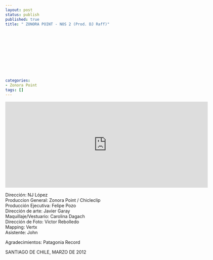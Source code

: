 ```yaml
---
layout: post
status: publish
published: true
title: " ZONORA POINT - NOS 2 (Prod. DJ Raff)"
 
 
 
 
 
 
 
 
 
 
 
categories:
- Zonora Point
tags: []
---
```

<p><iframe src="http://player.vimeo.com/video/37928792?title=0&amp;byline=0&amp;portrait=0&amp;color=fa758e" width="640" height="272" frameborder="0" webkitAllowFullScreen mozallowfullscreen allowFullScreen></iframe></p>
<p>Direcci&oacute;n: NJ L&oacute;pez<br />
Produccion General: Zonora Point / Chicleclip<br />
Producci&oacute;n Ejecutiva: Felipe Pozo<br />
Direcci&oacute;n de arte: Javier Garay<br />
Maquillaje/Vestuario: Carolina Dagach<br />
Direcci&oacute;n de Foto: Victor Rebolledo<br />
Mapping: Vertx<br />
Asistente: John</p>
<p>Agradecimientos: Patagonia Record</p>
<p>SANTIAGO DE CHILE, MARZO DE 2012</p>
